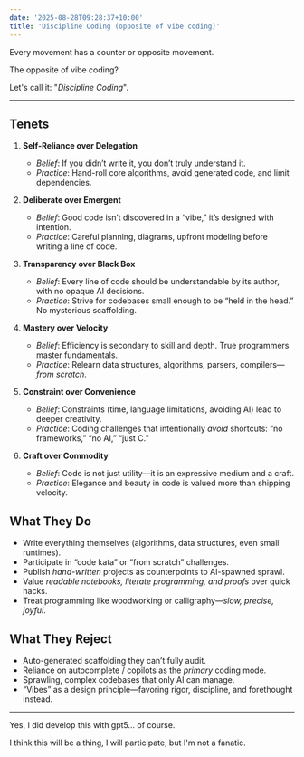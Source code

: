 ```yaml
---
date: '2025-08-28T09:28:37+10:00'
title: 'Discipline Coding (opposite of vibe coding)'
---
```


Every movement has a counter or opposite movement.

The opposite of vibe coding?

Let's call it: "_Discipline Coding_".

---

## **Tenets**

1. **Self-Reliance over Delegation**

   * *Belief*: If you didn’t write it, you don’t truly understand it.
   * *Practice*: Hand-roll core algorithms, avoid generated code, and limit dependencies.

2. **Deliberate over Emergent**

   * *Belief*: Good code isn’t discovered in a “vibe,” it’s designed with intention.
   * *Practice*: Careful planning, diagrams, upfront modeling before writing a line of code.

3. **Transparency over Black Box**

   * *Belief*: Every line of code should be understandable by its author, with no opaque AI decisions.
   * *Practice*: Strive for codebases small enough to be “held in the head.” No mysterious scaffolding.

4. **Mastery over Velocity**

   * *Belief*: Efficiency is secondary to skill and depth. True programmers master fundamentals.
   * *Practice*: Relearn data structures, algorithms, parsers, compilers—*from scratch*.

5. **Constraint over Convenience**

   * *Belief*: Constraints (time, language limitations, avoiding AI) lead to deeper creativity.
   * *Practice*: Coding challenges that intentionally *avoid* shortcuts: “no frameworks,” “no AI,” “just C.”

6. **Craft over Commodity**

   * *Belief*: Code is not just utility—it is an expressive medium and a craft.
   * *Practice*: Elegance and beauty in code is valued more than shipping velocity.

## **What They Do**

* Write everything themselves (algorithms, data structures, even small runtimes).
* Participate in “code kata” or “from scratch” challenges.
* Publish *hand-written* projects as counterpoints to AI-spawned sprawl.
* Value *readable notebooks, literate programming, and proofs* over quick hacks.
* Treat programming like woodworking or calligraphy—*slow, precise, joyful*.

## **What They Reject**

* Auto-generated scaffolding they can’t fully audit.
* Reliance on autocomplete / copilots as the *primary* coding mode.
* Sprawling, complex codebases that only AI can manage.
* “Vibes” as a design principle—favoring rigor, discipline, and forethought instead.

---

Yes, I did develop this with gpt5... of course.

I think this will be a thing, I will participate, but I'm not a fanatic.

